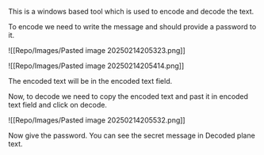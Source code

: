 This is a windows based tool which is used to encode and decode the text.

To encode we need to write the message and should provide a password to it.

![[Repo/Images/Pasted image 20250214205323.png]]

![[Repo/Images/Pasted image 20250214205414.png]]

The encoded text will be in the encoded text field.

Now, to decode we need to copy the encoded text and past it in encoded text field and click on decode.

![[Repo/Images/Pasted image 20250214205532.png]]

Now give the password. You can see the secret message in Decoded plane text.
